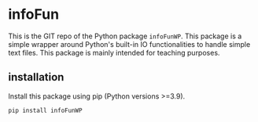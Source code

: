 # infoFun
This is the GIT repo of the Python package `infoFunWP`. This package is a simple wrapper around Python's built-in IO functionalities to handle simple text files. This package is mainly intended for teaching purposes.

## installation

Install this package using pip (Python versions >=3.9).

```
pip install infoFunWP
```
